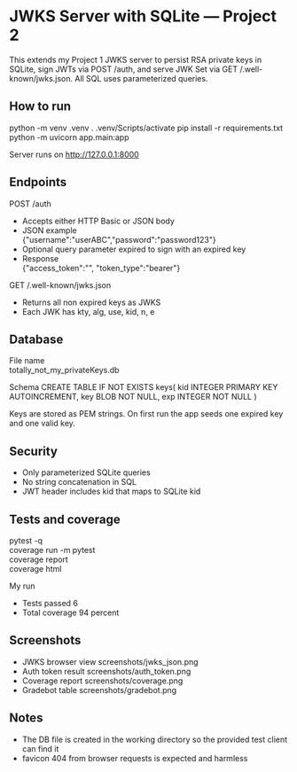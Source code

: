 # JWKS Server with SQLite — Project 2

This extends my Project 1 JWKS server to persist RSA private keys in SQLite, sign JWTs via POST /auth, and serve JWK Set via GET /.well-known/jwks.json. All SQL uses parameterized queries.

## How to run

python -m venv .venv
. .venv/Scripts/activate
pip install -r requirements.txt
python -m uvicorn app.main:app

Server runs on http://127.0.0.1:8000

## Endpoints

POST /auth  
- Accepts either HTTP Basic or JSON body  
- JSON example  
  {"username":"userABC","password":"password123"}  
- Optional query parameter expired to sign with an expired key  
- Response  
  {"access_token":"<JWT>", "token_type":"bearer"}

GET /.well-known/jwks.json  
- Returns all non expired keys as JWKS  
- Each JWK has kty, alg, use, kid, n, e

## Database

File name  
totally_not_my_privateKeys.db

Schema
CREATE TABLE IF NOT EXISTS keys(
  kid INTEGER PRIMARY KEY AUTOINCREMENT,
  key BLOB NOT NULL,
  exp INTEGER NOT NULL
)

Keys are stored as PEM strings. On first run the app seeds one expired key and one valid key.

## Security

- Only parameterized SQLite queries  
- No string concatenation in SQL  
- JWT header includes kid that maps to SQLite kid

## Tests and coverage

pytest -q  
coverage run -m pytest  
coverage report  
coverage html

My run  
- Tests passed 6  
- Total coverage 94 percent

## Screenshots

- JWKS browser view  screenshots/jwks_json.png  
- Auth token result  screenshots/auth_token.png  
- Coverage report  screenshots/coverage.png  
- Gradebot table  screenshots/gradebot.png

## Notes

- The DB file is created in the working directory so the provided test client can find it  
- favicon 404 from browser requests is expected and harmless

